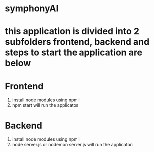 # symphonyAI

# this application is divided into 2 subfolders frontend, backend and steps to start the application are below
# Frontend

1) install node modules using npm i
2) npm start will run the applicaton

# Backend

1) install node modules using npm i
2) node server.js or nodemon server.js will run the applicaton